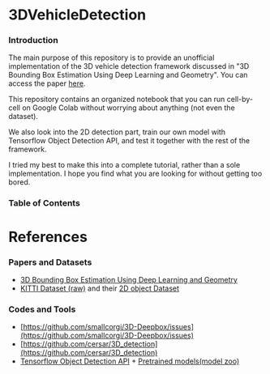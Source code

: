 # 3DVehicleDetection

### Introduction
The main purpose of this repository is to provide an unofficial implementation of the 3D vehicle detection framework discussed in "3D Bounding Box Estimation Using Deep Learning and Geometry". You can access the paper [here](url).

This repository contains an organized notebook that you can run cell-by-cell on Google Colab without worrying about anything (not even the dataset).

We also look into the 2D detection part, train our own model with Tensorflow Object Detection API, and test it together with the rest of the framework.

I tried my best to make this into a complete tutorial, rather than a sole implementation. I hope you find what you are looking for without getting too bored.

### Table of Contents
# References
### Papers and Datasets
- [3D Bounding Box Estimation Using Deep Learning and Geometry](https://arxiv.org/abs/1612.00496)
- [KITTI Dataset (raw)](http://www.cvlibs.net/datasets/kitti/raw_data.php) and their [2D object Dataset](http://www.cvlibs.net/datasets/kitti/eval_object.php?obj_benchmark=2d)
### Codes and Tools
- [https://github.com/smallcorgi/3D-Deepbox/issues](https://github.com/smallcorgi/3D-Deepbox/issues)
- [https://github.com/cersar/3D_detection](https://github.com/cersar/3D_detection)
- [Tensorflow Object Detection API](https://github.com/tensorflow/models) + [Pretrained models(model zoo)](https://github.com/tensorflow/models/blob/master/research/object_detection/g3doc/tf1_detection_zoo.md)
